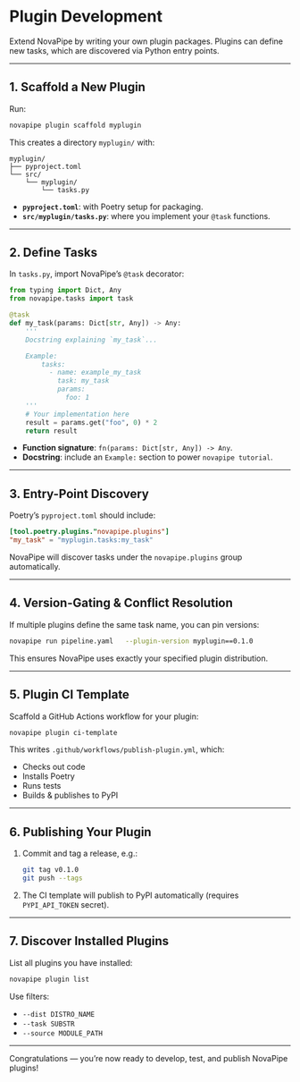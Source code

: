 # Plugin Development

Extend NovaPipe by writing your own plugin packages. Plugins can define new tasks, which are discovered via Python entry points.

---

## 1. Scaffold a New Plugin

Run:

```bash
novapipe plugin scaffold myplugin
```

This creates a directory `myplugin/` with:

```
myplugin/
├── pyproject.toml
└── src/
    └── myplugin/
        └── tasks.py
```

- **`pyproject.toml`**: with Poetry setup for packaging.  
- **`src/myplugin/tasks.py`**: where you implement your `@task` functions.

---

## 2. Define Tasks

In `tasks.py`, import NovaPipe’s `@task` decorator:

```python
from typing import Dict, Any
from novapipe.tasks import task

@task
def my_task(params: Dict[str, Any]) -> Any:
    '''
    Docstring explaining `my_task`...

    Example:
        tasks:
          - name: example_my_task
            task: my_task
            params:
              foo: 1
    '''
    # Your implementation here
    result = params.get("foo", 0) * 2
    return result
```

- **Function signature**: `fn(params: Dict[str, Any]) -> Any`.  
- **Docstring**: include an `Example:` section to power `novapipe tutorial`.  

---

## 3. Entry-Point Discovery

Poetry’s `pyproject.toml` should include:

```toml
[tool.poetry.plugins."novapipe.plugins"]
"my_task" = "myplugin.tasks:my_task"
```

NovaPipe will discover tasks under the `novapipe.plugins` group automatically.

---

## 4. Version-Gating & Conflict Resolution

If multiple plugins define the same task name, you can pin versions:

```bash
novapipe run pipeline.yaml   --plugin-version myplugin==0.1.0
```

This ensures NovaPipe uses exactly your specified plugin distribution.

---

## 5. Plugin CI Template

Scaffold a GitHub Actions workflow for your plugin:

```bash
novapipe plugin ci-template
```

This writes `.github/workflows/publish-plugin.yml`, which:

- Checks out code  
- Installs Poetry  
- Runs tests  
- Builds & publishes to PyPI  

---

## 6. Publishing Your Plugin

1. Commit and tag a release, e.g.:

   ```bash
   git tag v0.1.0
   git push --tags
   ```

2. The CI template will publish to PyPI automatically (requires `PYPI_API_TOKEN` secret).

---

## 7. Discover Installed Plugins

List all plugins you have installed:

```bash
novapipe plugin list
```

Use filters:

- `--dist DISTRO_NAME`  
- `--task SUBSTR`  
- `--source MODULE_PATH`  

---

Congratulations — you’re now ready to develop, test, and publish NovaPipe plugins!

